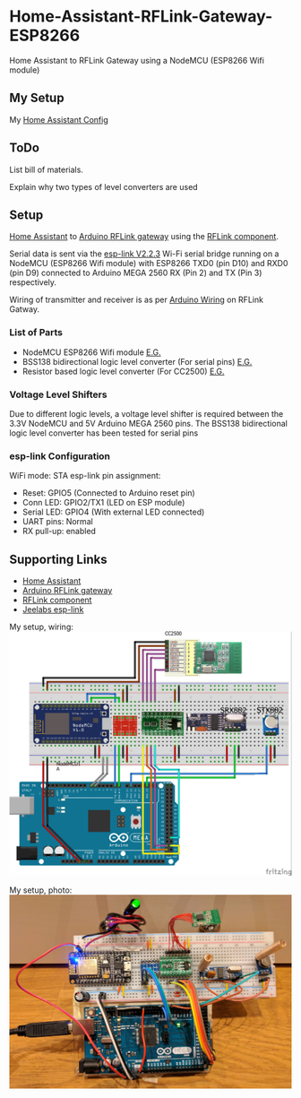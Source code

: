# Home-Assistant-RFLink-Gateway-ESP8266
Home Assistant to RFLink Gateway using a NodeMCU (ESP8266 Wifi module)

## My Setup
My [Home Assistant Config](https://github.com/Genestealer/Home-Assistant-Configuration)

## ToDo 

List bill of materials.

Explain why two types of level converters are used
  
## Setup

[Home Assistant](https://home-assistant.io/) to [Arduino RFLink gateway](http://www.nemcon.nl/blog2/) using the [RFLink component](https://home-assistant.io/components/rflink/).

Serial data is sent via the [esp-link V2.2.3](https://github.com/jeelabs/esp-link/releases/tag/v2.2.3) Wi-Fi serial bridge running on a NodeMCU (ESP8266 Wifi module) with ESP8266 TXD0 (pin D10) and RXD0 (pin D9) connected to Arduino MEGA 2560 RX (Pin 2) and TX (Pin 3) respectively. 

Wiring of transmitter and receiver is as per [Arduino Wiring](http://www.nemcon.nl/blog2/wiring) on RFLink Gatway.

### List of Parts
 - NodeMCU ESP8266 Wifi module [E.G.](https://www.aliexpress.com/item/V3-Wireless-module-NodeMcu-4M-bytes-Lua-WIFI-Internet-of-Things-development-board-based-ESP8266-esp/32647542733.html)
 - BSS138 bidirectional logic level converter (For serial pins) [E.G.](https://www.aliexpress.com/item/IIC-I2C-Logic-Level-Converter-Bi-Directional-Module-5V-to-3-3V-For-Arduino-Upgrade-to/32669684009.html)
 - Resistor based logic level converter (For CC2500) [E.G.](https://www.aliexpress.com/item/8CH-IIC-I2C-Logic-Level-Converter-Bi-Directional-Module-DC-DC-5V-to-3-3V-Setp/32238089139.html)
 
### Voltage Level Shifters
Due to different logic levels, a voltage level shifter is required between the 3.3V NodeMCU and 5V Arduino MEGA 2560 pins. The BSS138 bidirectional logic level converter has been tested for serial pins

### esp-link Configuration
WiFi mode:	STA
esp-link pin assignment:
- Reset: GPIO5 (Connected to Arduino reset pin)
- Conn LED: GPIO2/TX1 (LED on ESP module)
- Serial LED: GPIO4 (With external LED connected)
- UART pins: Normal
- RX pull-up: enabled

## Supporting Links
- [Home Assistant](https://home-assistant.io/)
- [Arduino RFLink gateway](http://www.nemcon.nl/blog2/)
- [RFLink component](https://home-assistant.io/components/rflink/)
- [Jeelabs esp-link](https://github.com/jeelabs/esp-link)


My setup, wiring:
![Diagram](https://raw.githubusercontent.com/Genestealer/Home-Assistant-RFLink-Gateway-ESP8266/master/RFLink_Gatway_bb.jpg)

My setup, photo:
![Diagram](https://raw.githubusercontent.com/Genestealer/Home-Assistant-RFLink-Gateway-ESP8266/master/Home-Assistant-RFLink-Gateway-ESP8266.jpg)
